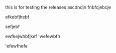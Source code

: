 this is for testing the releases
ascdndjn
fnbfcjebcje

efkebfjhebf

sefjebf

ewfkejwhbfjkef
'wefewbfh

'efewfhefe
